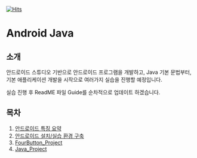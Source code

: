 
[![Hits](https://hits.seeyoufarm.com/api/count/incr/badge.svg?url=https%3A%2F%2Fgithub.com%2Fhyedi3%2Fspring-guide&count_bg=%2379C83D&title_bg=%23555555&icon=github.svg&icon_color=%23E7E7E7&title=hits&edge_flat=false)](https://hits.seeyoufarm.com)

# Android Java

## 소개
안드로이드 스튜디오 기반으로 안드로이드 프로그램을 개발하고, Java 기본 문법부터, 기본 애플리케이션 개발을 시작으로 여러가지 실습을 진행할 예정입니다. 

실습 진행 후 ReadME 파일 Guide를 순차적으로 업데이트 하겠습니다. 
<br>

## 목차 
1. [안드로이드 특징 요약](https://github.com/hyedi3/Android_Java/blob/hyedi3-docs/docs/Android-Feature-Summary.md)
2. [안드로이드 설치/실습 환경 구축](https://github.com/hyedi3/Android_Java/blob/hyedi3-docs/docs/Install-AndroidStudio.md)
3. [FourButton_Project](https://github.com/hyedi3/Android_Java/blob/main/FourButton_Project/README.md)
4. [Java_Project](https://github.com/hyedi3/Android_Java/blob/main/Java/README.md)
